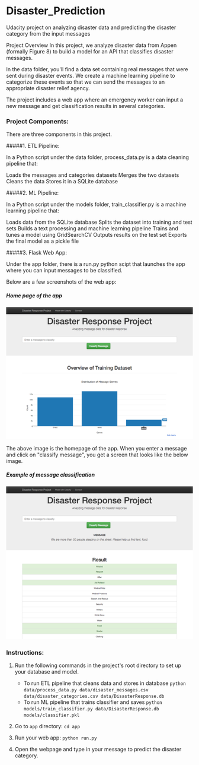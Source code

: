 # Disaster_Prediction

Udacity project on analyzing disaster data and predicting the disaster category from the input messages


Project Overview
In this project, we analyze disaster data from Appen (formally Figure 8) to build a model for an API that classifies disaster messages.

In the data folder, you'll find a data set containing real messages that were sent during disaster events. We create a machine learning pipeline to categorize these events so that we can send the messages to an appropriate disaster relief agency.

The project includes a web app where an emergency worker can input a new message and get classification results in several categories. 



### Project Components:


There are three components in this project.

#####1. ETL Pipeline:

In a Python script under the data folder, process_data.py is a data cleaning pipeline that:

Loads the messages and categories datasets
Merges the two datasets
Cleans the data
Stores it in a SQLite database

#####2. ML Pipeline:

In a Python script under the models folder, train_classifier.py is a machine learning pipeline that:

Loads data from the SQLite database
Splits the dataset into training and test sets
Builds a text processing and machine learning pipeline
Trains and tunes a model using GridSearchCV
Outputs results on the test set
Exports the final model as a pickle file

#####3. Flask Web App:

Under the app folder, there is a run.py python scipt that launches the app where you can input messages to be classified.


Below are a few screenshots of the web app:

##### Home page of the app

![Screenshot 1](data/images/disaster-response-project1.png?raw=true "Title")


The above image is the homepage of the app. When you enter a message and click on "classify message", you get a screen that looks like the below image.

##### Example of message classification

![Screenshot 2](data/images/disaster-response-project2.png?raw=true "Title")




### Instructions:
1. Run the following commands in the project's root directory to set up your database and model.

    - To run ETL pipeline that cleans data and stores in database
        `python data/process_data.py data/disaster_messages.csv data/disaster_categories.csv data/DisasterResponse.db`
    - To run ML pipeline that trains classifier and saves
        `python models/train_classifier.py data/DisasterResponse.db models/classifier.pkl`

2. Go to `app` directory: `cd app`

3. Run your web app: `python run.py`

4. Open the webpage and type in your message to predict the disaster category.